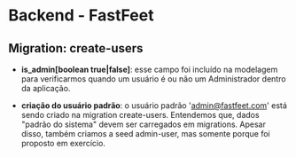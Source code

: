 # Backend - FastFeet

## Migration: create-users

* **is_admin[boolean true|false]**: esse campo foi incluído na modelagem para verificarmos quando um usuário é ou não um Administrador dentro da aplicação.

* **criação do usuário padrão**: o usuário padrão 'admin@fastfeet.com' está sendo criado na migration create-users. Entendemos que, dados "padrão do sistema" devem ser carregados em migrations. Apesar disso, também criamos a seed admin-user, mas somente porque foi proposto em exercício.

